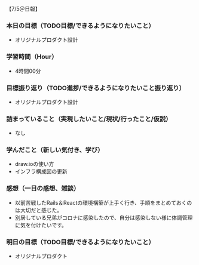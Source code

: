 【7/5＠日報】
### 本日の目標（TODO目標/できるようになりたいこと）
- オリジナルプロダクト設計
### 学習時間（Hour）
- 4時間00分
### 目標振り返り（TODO進捗/できるようになりたいこと振り返り）
- オリジナルプロダクト設計
### 詰まっていること（実現したいこと/現状/行ったこと/仮説）
- なし
### 学んだこと（新しい気付き、学び）
- draw.ioの使い方
- インフラ構成図の更新
### 感想（一日の感想、雑談）
- 以前苦戦したRails＆Reactの環境構築が上手く行き、手順をまとめておくのは大切だと感じた。
- 別居している兄弟がコロナに感染したので、自分は感染しない様に体調管理に気を付けたいです。
### 明日の目標（TODO目標/できるようになりたいこと）
- オリジナルプロダクト
